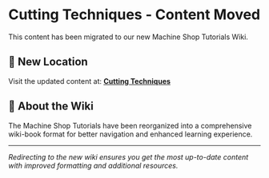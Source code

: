# Cutting Techniques - Content Moved

This content has been migrated to our new Machine Shop Tutorials Wiki.

## 📍 New Location

Visit the updated content at:
**[Cutting Techniques](https://jonilsson.github.io/machine-shop-tutorials/band_saw/cutting_techniques/)**

## 🔧 About the Wiki

The Machine Shop Tutorials have been reorganized into a comprehensive
wiki-book format for better navigation and enhanced learning experience.

---

*Redirecting to the new wiki ensures you get the most up-to-date content
with improved formatting and additional resources.*